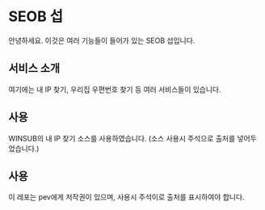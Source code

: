 # SEOB 섭
안녕하세요. 이것은 여러 기능들이 들어가 있는 SEOB 섭입니다.

서비스 소개
-------------
여기에는 내 IP 찾기, 우리집 우편번호 찾기 등 여러 서비스들이 있습니다.

사용
-------------
WINSUB의 내 IP 찾기 소스를 사용하였습니다. (소스 사용시 주석으로 출처를 넣어두었습니다.)

사용
-------------
이 레포는 pev에게 저작권이 있으며, 사용시 주석이로 출처를 표시하여야 합니다.
